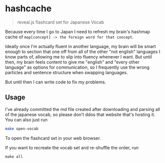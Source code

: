 # hashcache

> reveal.js flashcard set for Japanese Vocab

Because every time I go to Japan I need to refresh my brain's hashmap cache of `map[concept] -> the foreign word for that concept`.

Ideally once I'm actually fluent in another language, my brain will be smart enough to section that one off from all of the other "not english" languages I know parts of, allowing me to slip into fluency whenever I want. But until then, my brain feels content to give me "english" and "every other language" as options for communication, so I frequently use the wrong particles and sentence structure when swapping languages.

But until then I can write code to fix my problems.

## Usage

I've already committed the md file created after downloading and parsing all of the japanese vocab, so please don't ddos that website that's hosting it. You can also just run

```bash
make open-vocab
```

To open the flashcard set in your web browser.

If you want to recreate the vocab set and re-shuffle the order, run

```
make all
```

